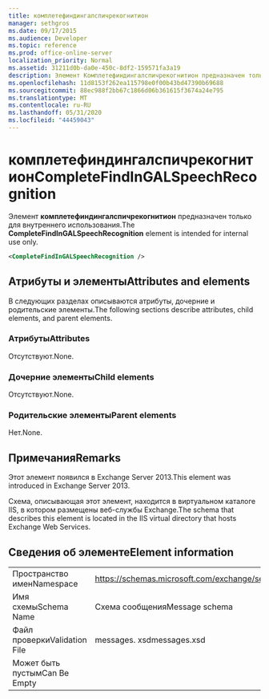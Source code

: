 ```yaml
---
title: комплетефиндингалспичрекогнитион
manager: sethgros
ms.date: 09/17/2015
ms.audience: Developer
ms.topic: reference
ms.prod: office-online-server
localization_priority: Normal
ms.assetid: 31211d0b-da0e-450c-8df2-159571fa3a19
description: Элемент Комплетефиндингалспичрекогнитион предназначен только для внутреннего использования.
ms.openlocfilehash: 11d8153f262ea115798e0f00b43bd47390b69688
ms.sourcegitcommit: 88ec988f2bb67c1866d06b361615f3674a24e795
ms.translationtype: MT
ms.contentlocale: ru-RU
ms.lasthandoff: 05/31/2020
ms.locfileid: "44459043"
---
```

# <a name="completefindingalspeechrecognition"></a><span data-ttu-id="225a7-103">комплетефиндингалспичрекогнитион</span><span class="sxs-lookup"><span data-stu-id="225a7-103">CompleteFindInGALSpeechRecognition</span></span>

<span data-ttu-id="225a7-104">Элемент **комплетефиндингалспичрекогнитион** предназначен только для внутреннего использования.</span><span class="sxs-lookup"><span data-stu-id="225a7-104">The **CompleteFindInGALSpeechRecognition** element is intended for internal use only.</span></span> 
  
```XML
<CompleteFindInGALSpeechRecognition />
```

## <a name="attributes-and-elements"></a><span data-ttu-id="225a7-105">Атрибуты и элементы</span><span class="sxs-lookup"><span data-stu-id="225a7-105">Attributes and elements</span></span>

<span data-ttu-id="225a7-106">В следующих разделах описываются атрибуты, дочерние и родительские элементы.</span><span class="sxs-lookup"><span data-stu-id="225a7-106">The following sections describe attributes, child elements, and parent elements.</span></span>
  
### <a name="attributes"></a><span data-ttu-id="225a7-107">Атрибуты</span><span class="sxs-lookup"><span data-stu-id="225a7-107">Attributes</span></span>

<span data-ttu-id="225a7-108">Отсутствуют.</span><span class="sxs-lookup"><span data-stu-id="225a7-108">None.</span></span>
  
### <a name="child-elements"></a><span data-ttu-id="225a7-109">Дочерние элементы</span><span class="sxs-lookup"><span data-stu-id="225a7-109">Child elements</span></span>

<span data-ttu-id="225a7-110">Отсутствуют.</span><span class="sxs-lookup"><span data-stu-id="225a7-110">None.</span></span>
  
### <a name="parent-elements"></a><span data-ttu-id="225a7-111">Родительские элементы</span><span class="sxs-lookup"><span data-stu-id="225a7-111">Parent elements</span></span>

<span data-ttu-id="225a7-112">Нет.</span><span class="sxs-lookup"><span data-stu-id="225a7-112">None.</span></span>
  
## <a name="remarks"></a><span data-ttu-id="225a7-113">Примечания</span><span class="sxs-lookup"><span data-stu-id="225a7-113">Remarks</span></span>

<span data-ttu-id="225a7-114">Этот элемент появился в Exchange Server 2013.</span><span class="sxs-lookup"><span data-stu-id="225a7-114">This element was introduced in Exchange Server 2013.</span></span>
  
<span data-ttu-id="225a7-115">Схема, описывающая этот элемент, находится в виртуальном каталоге IIS, в котором размещены веб-службы Exchange.</span><span class="sxs-lookup"><span data-stu-id="225a7-115">The schema that describes this element is located in the IIS virtual directory that hosts Exchange Web Services.</span></span>
  
## <a name="element-information"></a><span data-ttu-id="225a7-116">Сведения об элементе</span><span class="sxs-lookup"><span data-stu-id="225a7-116">Element information</span></span>

|||
|:-----|:-----|
|<span data-ttu-id="225a7-117">Пространство имен</span><span class="sxs-lookup"><span data-stu-id="225a7-117">Namespace</span></span>  <br/> |https://schemas.microsoft.com/exchange/services/2006/messages  <br/> |
|<span data-ttu-id="225a7-118">Имя схемы</span><span class="sxs-lookup"><span data-stu-id="225a7-118">Schema Name</span></span>  <br/> |<span data-ttu-id="225a7-119">Схема сообщения</span><span class="sxs-lookup"><span data-stu-id="225a7-119">Message schema</span></span>  <br/> |
|<span data-ttu-id="225a7-120">Файл проверки</span><span class="sxs-lookup"><span data-stu-id="225a7-120">Validation File</span></span>  <br/> |<span data-ttu-id="225a7-121">messages. xsd</span><span class="sxs-lookup"><span data-stu-id="225a7-121">messages.xsd</span></span>  <br/> |
|<span data-ttu-id="225a7-122">Может быть пустым</span><span class="sxs-lookup"><span data-stu-id="225a7-122">Can Be Empty</span></span>  <br/> ||
   

